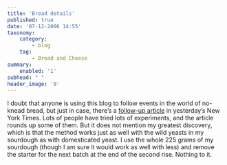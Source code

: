 ```yaml
---
title: 'Bread details'
published: true
date: '07-12-2006 14:55'
taxonomy:
    category:
        - blog
    tag:
        - Bread and Cheese
summary:
    enabled: '1'
subhead: " "
header_image: '0'
---
```


I doubt that anyone is using this blog to follow events in the world of no-knead bread, but just in case, there’s a [follow-up article](https://www.nytimes.com/2006/12/06/dining/06mini.html?ref=dining) in yesterday’s New York Times. Lots of people have tried lots of experiments, and the article rounds up some of them. But it does not mention my greatest discovery, which is that the method works just as well with the wild yeasts in my sourdough as with domesticated yeast. I use the whole 225 grams of my sourdough (though I am sure it would work as well with less) and remove the starter for the next batch at the end of the second rise. Nothing to it.
